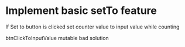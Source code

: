 # Implement basic setTo feature

If Set to button is clicked set counter value to input value while counting

btnClickToInputValue
mutable bad solution 
